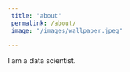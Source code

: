 ```yaml
---
 title: "about"
 permalink: /about/
 image: "/images/wallpaper.jpeg"
 
---
```


I am a data scientist.